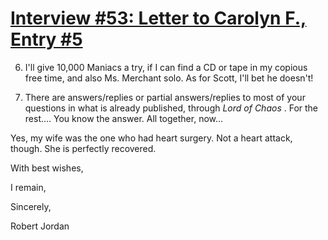 # [Interview #53: Letter to Carolyn F., Entry #5](https://www.theoryland.com/intvmain.php?i=53#5)

6. I'll give 10,000 Maniacs a try, if I can find a CD or tape in my copious free time, and also Ms. Merchant solo. As for Scott, I'll bet he doesn't!

7. There are answers/replies or partial answers/replies to most of your questions in what is already published, through
*Lord of Chaos*
. For the rest.... You know the answer. All together, now...

Yes, my wife was the one who had heart surgery. Not a heart attack, though. She is perfectly recovered.

With best wishes,

I remain,

Sincerely,

Robert Jordan

